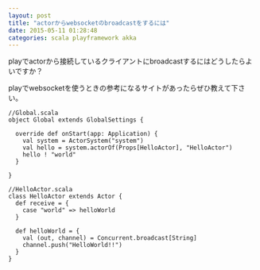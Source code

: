 ```yaml
---
layout: post
title: "actorからwebsocketのbroadcastをするには"
date: 2015-05-11 01:28:48
categories: scala playframework akka
---
```

<p>playでactorから接続しているクライアントにbroadcastするにはどうしたらよいですか？</p>

<p>playでwebsocketを使うときの参考になるサイトがあったらぜひ教えて下さい。</p>

<pre><code>//Global.scala
object Global extends GlobalSettings {

  override def onStart(app: Application) {
    val system = ActorSystem("system")
    val hello = system.actorOf(Props[HelloActor], "HelloActor")
    hello ! "world"
  }

}

//HelloActor.scala
class HelloActor extends Actor {
  def receive = {
    case "world" =&gt; helloWorld
  }

  def helloWorld = {
    val (out, channel) = Concurrent.broadcast[String]
    channel.push("HelloWorld!!")
  }
}
</code></pre>
